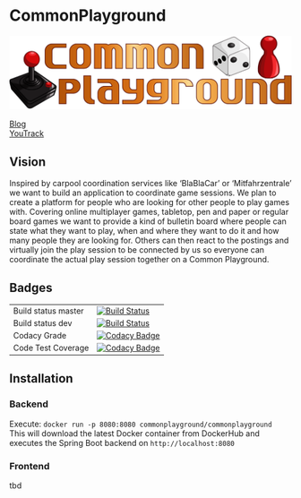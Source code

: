 # CommonPlayground

![CommonPlayground Logo](/docs/CP_Logo.png)

[Blog](https://commonplayground.wordpress.com/)  
[YouTrack](https://commonplayground.myjetbrains.com/youtrack/issues)

## Vision

Inspired by carpool coordination services like ‘BlaBlaCar’ or ‘Mitfahrzentrale’ we want to build an application to coordinate game sessions. We plan to create a platform for people who are looking for other people to play games with. Covering online multiplayer games, tabletop, pen and paper or regular board games we want to provide a kind of bulletin board where people can state what they want to play, when and where they want to do it and how many people they are looking for. Others can then react to the postings and virtually join the play session to be connected by us so everyone can coordinate the actual play session together on a Common Playground.

## Badges

| | |
|---------------------|---|
| Build status master | [![Build Status](https://travis-ci.com/nilskre/CommonPlayground.svg?branch=master)](https://travis-ci.com/nilskre/CommonPlayground)  |
| Build status dev    | [![Build Status](https://travis-ci.com/nilskre/CommonPlayground.svg?branch=dev)](https://travis-ci.com/nilskre/CommonPlayground)  |
| Codacy Grade        | [![Codacy Badge](https://api.codacy.com/project/badge/Grade/7fdcfeca10b94f4c9b6bc1a809669c2b)](https://www.codacy.com/app/CommonPlayground/CommonPlayground?utm_source=github.com&amp;utm_medium=referral&amp;utm_content=nilskre/CommonPlayground&amp;utm_campaign=Badge_Grade)  |
| Code Test Coverage  | [![Codacy Badge](https://api.codacy.com/project/badge/Coverage/7fdcfeca10b94f4c9b6bc1a809669c2b)](https://www.codacy.com/app/CommonPlayground/CommonPlayground?utm_source=github.com&utm_medium=referral&utm_content=nilskre/CommonPlayground&utm_campaign=Badge_Coverage)  |

## Installation

### Backend

Execute: ```docker run -p 8080:8080 commonplayground/commonplayground```  
This will download the latest Docker container from DockerHub and executes the Spring Boot backend on ```http://localhost:8080```

### Frontend

tbd